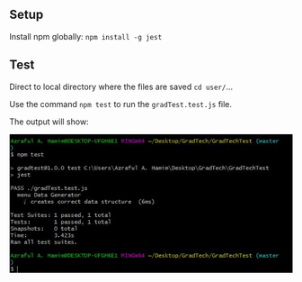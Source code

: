 ## Setup
Install npm globally: 
`npm install -g jest`

## Test
Direct to local directory where the files are saved `cd user/`...

Use the command `npm test` to run the `gradTest.test.js` file.

The output will show:

![github-small](https://github.com/azraful/JavaScript_Jest_Test/blob/master/Pass%20Jest%20Test.JPG?raw=true)
